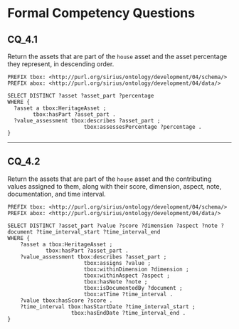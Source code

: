# Formal Competency Questions
## CQ_4.1
Return the assets that are part of the `house` asset and the asset percentage they represent, in descending order.

```SPARQL
PREFIX tbox: <http://purl.org/sirius/ontology/development/04/schema/>
PREFIX abox: <http://purl.org/sirius/ontology/development/04/data/>

SELECT DISTINCT ?asset ?asset_part ?percentage
WHERE {
  ?asset a tbox:HeritageAsset ;
        tbox:hasPart ?asset_part .
  ?value_assessment tbox:describes ?asset_part ;
                        tbox:assessesPercentage ?percentage .
}
```

***

## CQ_4.2
Return the assets that are part of the `house` asset and the contributing values assigned to them, along with their score, dimension, aspect, note, documentation, and time interval.

```SPARQL
PREFIX tbox: <http://purl.org/sirius/ontology/development/04/schema/>
PREFIX abox: <http://purl.org/sirius/ontology/development/04/data/>

SELECT DISTINCT ?asset_part ?value ?score ?dimension ?aspect ?note ?document ?time_interval_start ?time_interval_end
WHERE {
    ?asset a tbox:HeritageAsset ;
            tbox:hasPart ?asset_part .
    ?value_assessment tbox:describes ?asset_part ;
                        tbox:assigns ?value ;
                        tbox:withinDimension ?dimension ;
                        tbox:withinAspect ?aspect ;
                        tbox:hasNote ?note ;
                        tbox:isDocumentedBy ?document ;
                        tbox:atTime ?time_interval .
    ?value tbox:hasScore ?score .
    ?time_interval tbox:hasStartDate ?time_interval_start ;
                    tbox:hasEndDate ?time_interval_end .
}
```
